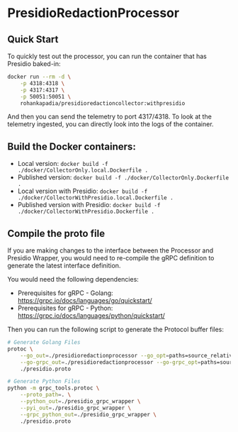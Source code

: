 # PresidioRedactionProcessor

## Quick Start

To quickly test out the processor, you can run the container that has Presidio baked-in:

```bash
docker run --rm -d \
    -p 4318:4318 \
    -p 4317:4317 \
    -p 50051:50051 \
    rohankapadia/presidioredactioncollector:withpresidio
```

And then you can send the telemetry to port 4317/4318. To look at the telemetry ingested, you
can directly look into the logs of the container.


## Build the Docker containers:

- Local version: `docker build -f ./docker/CollectorOnly.local.Dockerfile .`
- Published version: `docker build -f ./docker/CollectorOnly.Dockerfile .`
- Local version with Presidio: `docker build -f ./docker/CollectorWithPresidio.local.Dockerfile .`
- Published version with Presidio: `docker build -f ./docker/CollectorWithPresidio.Dockerfile .`


## Compile the proto file

If you are making changes to the interface between the Processor and Presidio Wrapper, you would need
to re-compile the gRPC definition to generate the latest interface definition.

You would need the following dependencies:

- Prerequisites for gRPC - Golang: https://grpc.io/docs/languages/go/quickstart/
- Prerequisites for gRPC - Python: https://grpc.io/docs/languages/python/quickstart/

Then you can run the following script to generate the Protocol buffer files:

```bash
# Generate Golang Files
protoc \
    --go_out=./presidioredactionprocessor --go_opt=paths=source_relative \
    --go-grpc_out=./presidioredactionprocessor --go-grpc_opt=paths=source_relative \
    ./presidio.proto

# Generate Python Files
python -m grpc_tools.protoc \
    --proto_path=. \
    --python_out=./presidio_grpc_wrapper \
    --pyi_out=./presidio_grpc_wrapper \
    --grpc_python_out=./presidio_grpc_wrapper \
    ./presidio.proto
```
